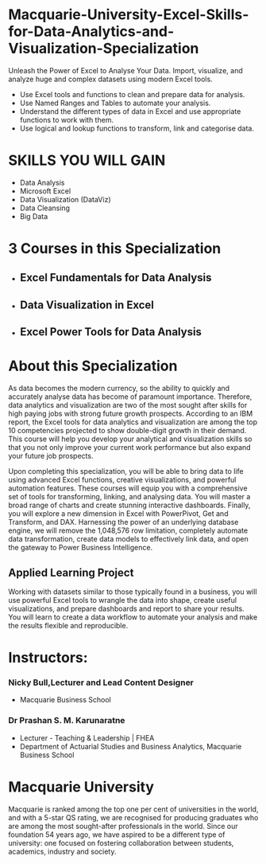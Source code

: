 # Macquarie-University-Excel-Skills-for-Data-Analytics-and-Visualization-Specialization
Unleash the Power of Excel to Analyse Your Data. Import, visualize, and analyze huge and complex datasets using modern Excel tools.

* Use Excel tools and functions to clean and prepare data for analysis.
* Use Named Ranges and Tables to automate your analysis.
* Understand the different types of data in Excel and use appropriate functions to work with them.
* Use logical and lookup functions to transform, link and categorise data.

# SKILLS YOU WILL GAIN
+ Data Analysis
+ Microsoft Excel
+ Data Visualization (DataViz)
+ Data Cleansing
+ Big Data

# 3 Courses in this Specialization
- ## Excel Fundamentals for Data Analysis
- ## Data Visualization in Excel
- ## Excel Power Tools for Data Analysis

# About this Specialization
As data becomes the modern currency, so the ability to quickly and accurately analyse data has become of paramount importance. Therefore, data analytics and visualization are two of the most sought after skills for high paying jobs with strong future growth prospects. According to an IBM report, the Excel tools for data analytics and visualization are among the top 10 competencies projected to show double-digit growth in their demand. This course will help you develop your analytical and visualization skills so that you not only improve your current work performance but also expand your future job prospects.

Upon completing this specialization, you will be able to bring data to life using advanced Excel functions, creative visualizations, and powerful automation features. These courses will equip you with a comprehensive set of tools for transforming, linking, and analysing data. You will master a broad range of charts and create stunning interactive dashboards. Finally, you will explore a new dimension in Excel with PowerPivot, Get and Transform, and DAX.  Harnessing the power of an underlying database engine, we will remove the 1,048,576 row limitation, completely automate data transformation, create data models to effectively link data, and open the gateway to Power Business Intelligence.

## Applied Learning Project
Working with datasets similar to those typically found in a business, you will use powerful Excel tools to wrangle the data into shape, create useful visualizations, and prepare dashboards and report to share your results. You will learn to create a data workflow to automate your analysis and make the results flexible and reproducible.


# Instructors:
### Nicky Bull,Lecturer and Lead Content Designer
* Macquarie Business School

### Dr Prashan S. M. Karunaratne
* Lecturer - Teaching & Leadership | FHEA
* Department of Actuarial Studies and Business Analytics, Macquarie Business School

# Macquarie University
Macquarie is ranked among the top one per cent of universities in the world, and with a 5-star QS rating, we are recognised for producing graduates who are among the most sought-after professionals in the world. Since our foundation 54 years ago, we have aspired to be a different type of university: one focused on fostering collaboration between students, academics, industry and society.

